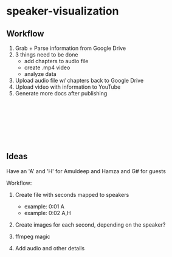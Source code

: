# speaker-visualization


## Workflow
1. Grab + Parse information from Google Drive
2. 3 things need to be done
    - add chapters to audio file
    - create .mp4 video
    - analyze data
3. Upload audio file w/ chapters back to Google Drive
4. Upload video with information to YouTube
5. Generate more docs after publishing

<br>
<br>
<br>
<br>
<br>
<br>

## Ideas
Have an 'A' and 'H' for Amuldeep and Hamza and G# for guests

Workflow:
1. Create file with seconds mapped to speakers
    - example: 0:01 A
    - example: 0:02 A,H

2. Create images for each second, depending on the speaker?
3. ffmpeg magic
4. Add audio and other details